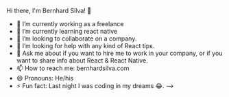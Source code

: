 Hi there, I'm Bernhard Silva! 👋

- 🔭 I’m currently working as a freelance
- 🌱 I’m currently learning react native
- 👯 I’m looking to collaborate on a company.
- 🤔 I’m looking for help with any kind of React tips.
- 💬 Ask me about if you want to hire me to work in your company, or if you want to share info  about React & React Native.
- 📫 How to reach me: bernhardsilva.com
- 😄 Pronouns: He/his
- ⚡ Fun fact: Last night I was coding in my dreams 😂.
-->
